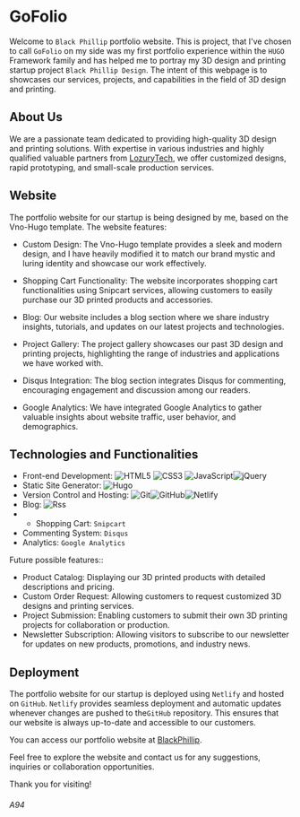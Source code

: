 # GoFolio

Welcome to `Black Phillip` portfolio website. This is project, that I've chosen to call `GoFolio` on my side was my first portfolio experience within the `HUGO` Framework family and has helped me to portray my 3D design and printing startup project `Black Phillip Design`. The intent of this webpage is to showcases our services, projects, and capabilities in the field of 3D design and printing.

## About Us

We are a passionate team dedicated to providing high-quality 3D design and printing solutions. With expertise in various industries and highly qualified valuable partners from [LozuryTech](https://www.lozurytech.com/), we offer customized designs, rapid prototyping, and small-scale production services.

## Website

The portfolio website for our startup is being designed by me, based on the Vno-Hugo template. The website features:

- Custom Design: The Vno-Hugo template provides a sleek and modern design, and I have heavily modified it to match our brand mystic and luring identity and showcase our work effectively.

- Shopping Cart Functionality: The website incorporates shopping cart functionalities using Snipcart services, allowing customers to easily purchase our 3D printed products and accessories.

- Blog: Our website includes a blog section where we share industry insights, tutorials, and updates on our latest projects and technologies.

- Project Gallery: The project gallery showcases our past 3D design and printing projects, highlighting the range of industries and applications we have worked with.

- Disqus Integration: The blog section integrates Disqus for commenting, encouraging engagement and discussion among our readers.

- Google Analytics: We have integrated Google Analytics to gather valuable insights about website traffic, user behavior, and demographics.

## Technologies and Functionalities

- Front-end Development: ![HTML5](https://img.shields.io/badge/html5-%23E34F26.svg?style=for-the-badge&logo=html5&logoColor=white) ![CSS3](https://img.shields.io/badge/css3-%231572B6.svg?style=for-the-badge&logo=css3&logoColor=white) ![JavaScript](https://img.shields.io/badge/javascript-%23323330.svg?style=for-the-badge&logo=javascript&logoColor=%23F7DF1E)![jQuery](https://img.shields.io/badge/jquery-%230769AD.svg?style=for-the-badge&logo=jquery&logoColor=white)
- Static Site Generator: ![Hugo](https://img.shields.io/badge/Hugo-black.svg?style=for-the-badge&logo=Hugo)
- Version Control and Hosting: ![Git](https://img.shields.io/badge/git-%23F05033.svg?style=for-the-badge&logo=git&logoColor=white)![GitHub](https://img.shields.io/badge/github-%23121011.svg?style=for-the-badge&logo=github&logoColor=white)![Netlify](https://img.shields.io/badge/netlify-%23000000.svg?style=for-the-badge&logo=netlify&logoColor=#00C7B7)
- Blog: ![Rss](https://img.shields.io/badge/rss-F88900?style=for-the-badge&logo=rss&logoColor=white)
- - Shopping Cart: `Snipcart`
- Commenting System: `Disqus`
- Analytics: `Google Analytics`

Future possible features::

- Product Catalog: Displaying our 3D printed products with detailed descriptions and pricing.
- Custom Order Request: Allowing customers to request customized 3D designs and printing services.
- Project Submission: Enabling customers to submit their own 3D printing projects for collaboration or production.
- Newsletter Subscription: Allowing visitors to subscribe to our newsletter for updates on new products, promotions, and industry news.

## Deployment

The portfolio website for our startup is deployed using `Netlify` and hosted on `GitHub`. `Netlify` provides seamless deployment and automatic updates whenever changes are pushed to the`GitHub` repository. This ensures that our website is always up-to-date and accessible to our customers.

You can access our portfolio website at [BlackPhillip](https://blackphillip.netlify.app/).

Feel free to explore the website and contact us for any suggestions, inquiries or collaboration opportunities.

Thank you for visiting!

###### A94
